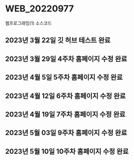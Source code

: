# WEB_20220977
웹프로그래밍(1) 소스코드
## 2023년 3월 22일 깃 허브 테스트 완료 

## 2023년 3월 29일 4주차 홈페이지 수정 완료

## 2023년 4월 5일 5주차 홈페이지 수정 완료

## 2023년 4월 12일 6주차 홈페이지 수정 완료

## 2023년 4월 19일 7주차 홈페이지 수정 완료

## 2023년 5월 03일 9주차 홈페이지 수정 완료

## 2023년 5월 10일 10주차 홈페이지 수정 완료